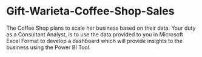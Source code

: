# Gift-Warieta-Coffee-Shop-Sales

The Coffee Shop plans to scale her business based on their data.
Your duty as a Consultant Analyst, is to use the data provided to you in Microsoft Excel Format to develop a dashboard which will provide insights to the business using the Power BI Tool.
